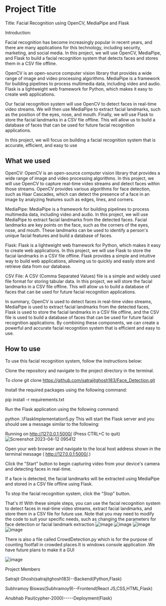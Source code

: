 
# Project Title
Title: Facial Recognition using OpenCV, MediaPipe and Flask

Introduction:

Facial recognition has become increasingly popular in recent years, and there are many applications for this technology, including security, marketing, and social media. In this project, we will use OpenCV, MediaPipe, and Flask to build a facial recognition system that detects faces and stores them in a CSV file offline.

OpenCV is an open-source computer vision library that provides a wide range of image and video processing algorithms. MediaPipe is a framework for building pipelines to process multimedia data, including video and audio. Flask is a lightweight web framework for Python, which makes it easy to create web applications.

Our facial recognition system will use OpenCV to detect faces in real-time video streams. We will then use MediaPipe to extract facial landmarks, such as the position of the eyes, nose, and mouth. Finally, we will use Flask to store the facial landmarks in a CSV file offline. This will allow us to build a database of faces that can be used for future facial recognition applications.

In this project, we will focus on building a facial recognition system that is accurate, efficient, and easy to use


## What we used 


OpenCV: OpenCV is an open-source computer vision library that provides a wide range of image and video processing algorithms. In this project, we will use OpenCV to capture real-time video streams and detect faces within those streams. OpenCV provides various algorithms for face detection, such as Haar Cascades, which can detect the presence of a face in an image by analyzing features such as edges, lines, and corners.

MediaPipe: MediaPipe is a framework for building pipelines to process multimedia data, including video and audio. In this project, we will use MediaPipe to extract facial landmarks from the detected faces. Facial landmarks are key points on the face, such as the corners of the eyes, nose, and mouth. These landmarks can be used to identify a person's unique facial features and build a database of faces.

Flask: Flask is a lightweight web framework for Python, which makes it easy to create web applications. In this project, we will use Flask to store the facial landmarks in a CSV file offline. Flask provides a simple and intuitive way to build web applications, allowing us to quickly and easily store and retrieve data from our database.

CSV File: A CSV (Comma Separated Values) file is a simple and widely used file format for storing tabular data. In this project, we will store the facial landmarks in a CSV file offline. This will allow us to build a database of faces that can be used for future facial recognition applications.

In summary, OpenCV is used to detect faces in real-time video streams, MediaPipe is used to extract facial landmarks from the detected faces, Flask is used to store the facial landmarks in a CSV file offline, and the CSV file is used to build a database of faces that can be used for future facial recognition applications. By combining these components, we can create a powerful and accurate facial recognition system that is efficient and easy to use.
## How to use 
To use this facial recognition system, follow the instructions below:

Clone the repository and navigate to the project directory in the terminal.
 
To clone 
git clone https://github.com/satrajitghosh183/Face_Detection.git

Install the required packages using the following command:

pip install -r requirements.txt

Run the Flask application using the following command:


python .\FlaskImplementation5.py
This will start the Flask server and you should see a message similar to the following:


Running on http://127.0.0.1:5000/ (Press CTRL+C to quit)
![Screenshot 2023-04-12 095412](https://user-images.githubusercontent.com/83156880/231350046-87f4a987-0d62-44d2-a2cc-e62f9b7b7c02.png)


Open your web browser and navigate to the local host address shown in the terminal message ( http://127.0.0.1:5000/.)

Click the "Start" button to begin capturing video from your device's camera and detecting faces in real-time.

If a face is detected, the facial landmarks will be extracted using MediaPipe and stored in a CSV file offline using Flask.

To stop the facial recognition system, click the "Stop" button.

That's it! With these simple steps, you can use the facial recognition system to detect faces in real-time video streams, extract facial landmarks, and store them in a CSV file for future use. Note that you may need to modify the code to suit your specific needs, such as changing the parameters for face detection or facial landmark extraction
![image](https://user-images.githubusercontent.com/83156880/231350664-9cc62ad3-12c4-4963-ade5-45cde934568f.png)
![image](https://user-images.githubusercontent.com/83156880/231350728-78cc7b73-a2ff-4974-8210-08203a41838d.png)
![image](https://user-images.githubusercontent.com/83156880/231350710-788f5695-4512-496a-8fb6-3d386b7a2c3a.png)
![image](https://user-images.githubusercontent.com/83156880/231350776-bcfc060e-e824-4b02-9d15-fff399c50682.png)



There is also a file called CrowdDetection.py which is for the purpose of counting footfall in crowded places.It is windows console application .We have future plans to make it a GUI

![image](https://user-images.githubusercontent.com/83156880/231373794-fde23869-941b-4db3-903a-143b2ec3fb45.png)


Project Members 

Satrajit Ghosh(satrajitghosh183)--Backend(Python,Flask)


Subhramoy Biswas(Subhramoy9)--Frontend(React JS,CSS,HTML,Flask)


Anubhab Paul(cypher-2000)-----Deployment(Flask)


